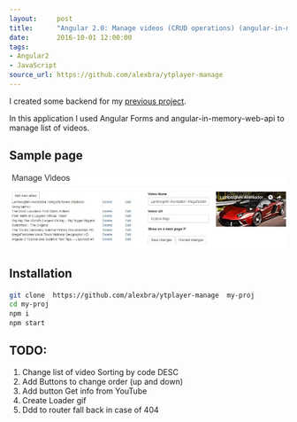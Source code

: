 ```yaml
---
layout:     post
title:      "Angular 2.0: Manage videos (CRUD operations) (angular-in-memory-web-api)"
date:       2016-10-01 12:00:00
tags: 
- Angular2 
- JavaScript
source_url: https://github.com/alexbra/ytplayer-manage
---
```


I created some backend for my <a href="https://github.com/alexbra/ytplayer">previous project</a>. 
<!--more-->

In this application I used Angular Forms and angular-in-memory-web-api to manage list of videos.

## Sample page
![main page](../img/ytplayer_manage1.JPG "Main page")

## Installation

```bash
git clone  https://github.com/alexbra/ytplayer-manage  my-proj
cd my-proj
npm i 
npm start
```

## TODO:

1. Change list of video Sorting by code DESC
2. Add Buttons to change order (up and down)
3. Add button Get info from YouTube
4. Create Loader gif
5. Ddd to router fall back in case of 404
